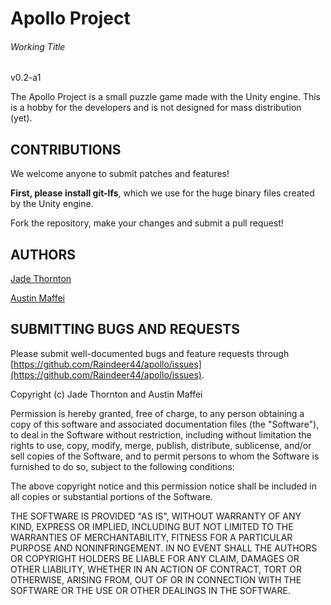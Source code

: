 # Apollo Project
###### *Working Title*

v0.2-a1


The Apollo Project is a small puzzle game made with the Unity engine. This is a hobby for the developers and is not designed for mass distribution (yet).

CONTRIBUTIONS
---
We welcome anyone to submit patches and features!

**First, please install git-lfs**, which we use for the huge binary files created by the Unity engine.

Fork the repository, make your changes and submit a pull request!

AUTHORS
---
[Jade Thornton](https://github.com/Raindeer44)

[Austin Maffei](https://github.com/Gronkor)

SUBMITTING BUGS AND REQUESTS
---
Please submit well-documented bugs and feature requests through [https://github.com/Raindeer44/apollo/issues](https://github.com/Raindeer44/apollo/issues).



Copyright (c) Jade Thornton and Austin Maffei

Permission is hereby granted, free of charge, to any person obtaining a copy
of this software and associated documentation files (the "Software"), to deal
in the Software without restriction, including without limitation the rights
to use, copy, modify, merge, publish, distribute, sublicense, and/or sell
copies of the Software, and to permit persons to whom the Software is
furnished to do so, subject to the following conditions:

The above copyright notice and this permission notice shall be included in all
copies or substantial portions of the Software.

THE SOFTWARE IS PROVIDED "AS IS", WITHOUT WARRANTY OF ANY KIND, EXPRESS OR
IMPLIED, INCLUDING BUT NOT LIMITED TO THE WARRANTIES OF MERCHANTABILITY,
FITNESS FOR A PARTICULAR PURPOSE AND NONINFRINGEMENT. IN NO EVENT SHALL THE
AUTHORS OR COPYRIGHT HOLDERS BE LIABLE FOR ANY CLAIM, DAMAGES OR OTHER
LIABILITY, WHETHER IN AN ACTION OF CONTRACT, TORT OR OTHERWISE, ARISING FROM,
OUT OF OR IN CONNECTION WITH THE SOFTWARE OR THE USE OR OTHER DEALINGS IN THE
SOFTWARE.
